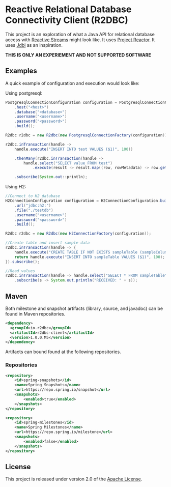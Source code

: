 # Reactive Relational Database Connectivity Client (R2DBC)
This project is an exploration of what a Java API for relational database access with [Reactive Streams][rs] might look like.  It uses [Project Reactor][pr].  It uses [Jdbi][jd] as an inspiration.

[jd]: http://jdbi.org
[pr]: https://projectreactor.io
[rs]: http://www.reactive-streams.org

**THIS IS ONLY AN EXPERIEMENT AND NOT SUPPORTED SOFTWARE**

## Examples
A quick example of configuration and execution would look like:

Using postgresql:

```java
PostgresqlConnectionConfiguration configuration = PostgresqlConnectionConfiguration.builder()
    .host("<host>")
    .database("<database>")
    .username("<username>")
    .password("<password>")
    .build();

R2dbc r2dbc = new R2dbc(new PostgresqlConnectionFactory(configuration));

r2dbc.inTransaction(handle ->
    handle.execute("INSERT INTO test VALUES ($1)", 100))

    .thenMany(r2dbc.inTransaction(handle ->
        handle.select("SELECT value FROM test")
            .execute(result -> result.map((row, rowMetadata) -> row.get("value", Integer.class)))))

    .subscribe(System.out::println);
```

Using H2:
```java
//Connect to H2 database
H2ConnectionConfiguration configuration = H2ConnectionConfiguration.builder()
	.url("jdbc:h2:")
	.file("./testdb")
	.username("<username>")
	.password("<password>")
	.build();

R2dbc r2dbc = new R2dbc(new H2ConnectionFactory(configuration));

//Create table and insert sample data
r2dbc.inTransaction(handle -> {
	handle.execute("CREATE TABLE IF NOT EXISTS sampleTable (sampleColumn int)");
	return handle.execute("INSERT INTO sampleTable VALUES ($1)", 100);
}).subscribe();

//Read values
r2dbc.inTransaction(handle -> handle.select("SELECT * FROM sampleTable").mapRow(r -> r.get("sampleColumn", Integer.class)))
	.subscribe(s -> System.out.println("RECEIVED: " + s));
```

## Maven
Both milestone and snapshot artifacts (library, source, and javadoc) can be found in Maven repositories.

```xml
<dependency>
  <groupId>io.r2dbc</groupId>
  <artifactId>r2dbc-client</artifactId>
  <version>1.0.0.M5</version>
</dependency>
```

Artifacts can bound found at the following repositories.

### Repositories
```xml
<repository>
    <id>spring-snapshots</id>
    <name>Spring Snapshots</name>
    <url>https://repo.spring.io/snapshot</url>
    <snapshots>
        <enabled>true</enabled>
    </snapshots>
</repository>
```

```xml
<repository>
    <id>spring-milestones</id>
    <name>Spring Milestones</name>
    <url>https://repo.spring.io/milestone</url>
    <snapshots>
        <enabled>false</enabled>
    </snapshots>
</repository>
```

## License
This project is released under version 2.0 of the [Apache License][l].

[l]: https://www.apache.org/licenses/LICENSE-2.0

